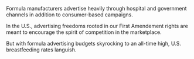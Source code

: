 Formula manufacturers advertise heavily through hospital and government channels in addition to consumer-based campaigns. 

In the U.S., advertising freedoms rooted in our First Amendement rights are meant to encourage the spirit of competition in the marketplace.

But with formula advertising budgets skyrocking to an all-time high, U.S. breastfeeding rates languish. 


